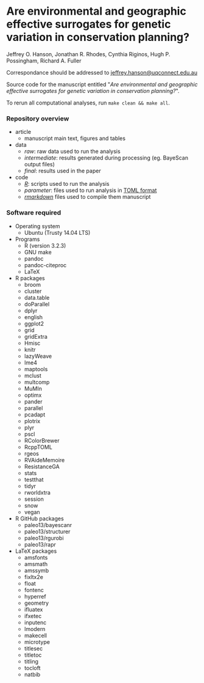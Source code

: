 Are environmental and geographic effective surrogates for genetic variation in conservation planning?
========================================================================================================

Jeffrey O. Hanson, Jonathan R. Rhodes, Cynthia Riginos, Hugh P. Possingham, Richard A. Fuller

Correspondance should be addressed to [jeffrey.hanson@uqconnect.edu.au](mailto:jeffrey.hanson@uqconnect.edu.au)

Source code for the manuscript entitled "_Are environmental and geographic effective surrogates for genetic variation in conservation planning?_". 

To rerun all computational analyses, run `make clean && make all`.

### Repository overview

* article
	+ manuscript main text, figures and tables
* data
	+ _raw_: raw data used to run the analysis
	+ _intermediate_: results generated during processing (eg. BayeScan output files)
	+ _final_: results used in the paper
* code
	+ [_R_](www.r-project.org): scripts used to run the analysis 
	+ _parameter_: files used to run analysis in [TOML format](https://github.com/toml-lang/toml)
	+ [_rmarkdown_](wwww.rmarkdown.rstudio.com) files used to compile them manuscript

### Software required

* Operating system
	+ Ubuntu (Trusty 14.04 LTS)
* Programs
	+ R (version 3.2.3)
	+ GNU make
	+ pandoc
	+ pandoc-citeproc
	+ LaTeX
* R packages
	+ broom
	+ cluster
	+ data.table
	+ doParallel
	+ dplyr
	+ english
	+ ggplot2
	+ grid
	+ gridExtra
	+ Hmisc
	+ knitr
	+ lazyWeave
	+ lme4
	+ maptools
	+ mclust
	+ multcomp
	+ MuMIn
	+ optimx
	+ pander
	+ parallel
	+ pcadapt
	+ plotrix
	+ plyr
	+ pscl
	+ RColorBrewer
	+ RcppTOML
	+ rgeos
	+ RVAideMemoire
	+ ResistanceGA
	+ stats
	+ testthat
	+ tidyr
	+ rworldxtra
	+ session
	+ snow
	+ vegan
* R GitHub packages
	+ paleo13/bayescanr
	+ paleo13/structurer
	+ paleo13/rgurobi
	+ paleo13/rapr
* LaTeX packages
	+ amsfonts
	+ amsmath
	+ amssymb
	+ fixltx2e
	+ float
	+ fontenc
	+ hyperref
	+ geometry
	+ ifluatex
	+ ifxetec
	+ inputenc
	+ lmodern
	+ makecell
	+ microtype
	+ titlesec
	+ titletoc
	+ titling
	+ tocloft
	+ natbib

